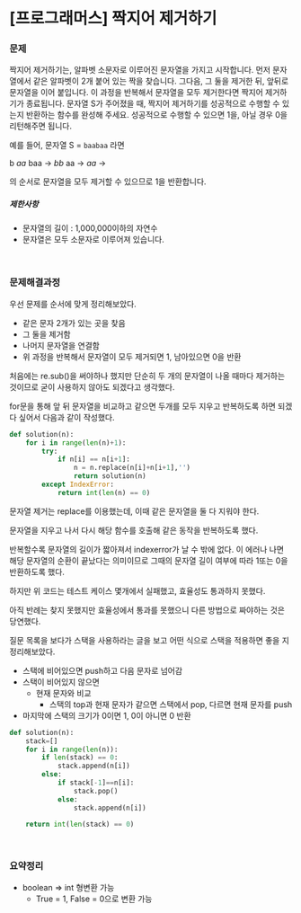 # [프로그래머스] 짝지어 제거하기

### 문제

짝지어 제거하기는, 알파벳 소문자로 이루어진 문자열을 가지고 시작합니다. 먼저 문자열에서 같은 알파벳이 2개 붙어 있는 짝을 찾습니다. 그다음, 그 둘을 제거한 뒤, 앞뒤로 문자열을 이어 붙입니다. 이 과정을 반복해서 문자열을 모두 제거한다면 짝지어 제거하기가 종료됩니다. 문자열 S가 주어졌을 때, 짝지어 제거하기를 성공적으로 수행할 수 있는지 반환하는 함수를 완성해 주세요. 성공적으로 수행할 수 있으면 1을, 아닐 경우 0을 리턴해주면 됩니다.

예를 들어, 문자열 S = `baabaa` 라면

b *aa* baa → *bb* aa → *aa* →

의 순서로 문자열을 모두 제거할 수 있으므로 1을 반환합니다.

##### 제한사항

- 문자열의 길이 : 1,000,000이하의 자연수
- 문자열은 모두 소문자로 이루어져 있습니다.

</br>

### 문제해결과정

우선 문제를 순서에 맞게 정리해보았다.

* 같은 문자 2개가 있는 곳을 찾음
* 그 둘을 제거함
* 나머지 문자열을 연결함
* 위 과정을 반복해서 문자열이 모두 제거되면 1, 남아있으면 0을 반환



처음에는 re.sub()을 써야하나 했지만 단순히 두 개의 문자열이 나올 때마다 제거하는 것이므로 굳이 사용하지 않아도 되겠다고 생각했다. 

for문을 통해 앞 뒤 문자열을 비교하고 같으면 두개를 모두 지우고 반복하도록 하면 되겠다 싶어서 다음과 같이 작성했다.

```python
def solution(n):
    for i in range(len(n)+1):
        try:
            if n[i] == n[i+1]:
                n = n.replace(n[i]+n[i+1],'')
                return solution(n)
        except IndexError:
            return int(len(n) == 0)
```

문자열 제거는 replace를 이용했는데, 이때 같은 문자열을 둘 다 지워야 한다.  

문자열을 지우고 나서 다시 해당 함수를 호출해 같은 동작을 반복하도록 했다.

반복할수록 문자열의 길이가 짧아져서 indexerror가 날 수 밖에 없다. 이 에러나 나면 해당 문자열의 순환이 끝났다는 의미이므로 그때의 문자열 길이 여부에 따라 1또는 0을 반환하도록 했다.

하지만 위 코드는 테스트 케이스 몇개에서 실패했고, 효율성도 통과하지 못했다.

아직 반례는 찾지 못했지만 효율성에서 통과를 못했으니 다른 방법으로 짜야하는 것은 당연했다.

질문 목록을 보다가 스택을 사용하라는 글을 보고 어떤 식으로 스택을 적용하면 좋을 지 정리해보았다.

* 스택에 비어있으면 push하고 다음 문자로 넘어감
* 스택이 비어있지 않으면
  * 현재 문자와 비교
    * 스택의 top과 현재 문자가 같으면 스택에서 pop, 다르면 현재 문자를 push
* 마지막에 스택의 크기가 0이면 1, 0이 아니면 0 반환

```python
def solution(n):
    stack=[]
    for i in range(len(n)):
        if len(stack) == 0:
            stack.append(n[i])
        else:
            if stack[-1]==n[i]:
                stack.pop()
            else:
                stack.append(n[i])

    return int(len(stack) == 0)
```



</br>

### 요약정리

* boolean => int 형변환 가능
  *  True = 1, False = 0으로 변환 가능